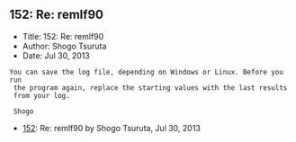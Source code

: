 ## 152: Re: remlf90

- Title: 152: Re: remlf90
- Author: Shogo Tsuruta
- Date: Jul 30, 2013
```
You can save the log file, depending on Windows or Linux. Before you run 
 the program again, replace the starting values with the last results 
 from your log.

 Shogo
```

- [152](0152.md): Re: remlf90 by Shogo Tsuruta, Jul 30, 2013
